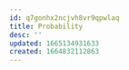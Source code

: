 ```yaml
---
id: q7gonhx2ncjvh8vr9qpwlaq
title: Probability
desc: ''
updated: 1665134931633
created: 1664832112863
---
```

